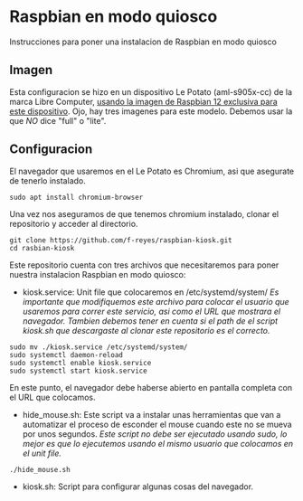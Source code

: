 # Raspbian en modo quiosco 
Instrucciones para poner una instalacion de Raspbian en modo quiosco

## Imagen
Esta configuracion se hizo en un dispositivo Le Potato (aml-s905x-cc) de la marca Libre Computer, [usando la imagen de Raspbian 12 exclusiva para este dispositivo](https://distro.libre.computer/ci/raspbian/12/). Ojo, hay tres imagenes para este modelo. Debemos usar la que *NO* dice "full" o "lite".

## Configuracion

El navegador que usaremos en el Le Potato es Chromium, asi que asegurate de tenerlo instalado.

```sudo apt install chromium-browser```

Una vez nos aseguramos de que tenemos chromium instalado, clonar el repositorio y acceder al directorio.

```
git clone https://github.com/f-reyes/raspbian-kiosk.git
cd rasbian-kiosk
```

Este repositorio cuenta con tres archivos que necesitaremos para poner nuestra instalacion Raspbian en modo quiosco:

- kiosk.service: Unit file que colocaremos en /etc/systemd/system/
*Es importante que modifiquemos este archivo para colocar el usuario que usaremos para correr este servicio, asi como el URL que mostrara el navegador. Tambien debemos tener en cuenta si el path de el script kiosk.sh que descargaste al clonar este repositorio es el correcto.*
```
sudo mv ./kiosk.service /etc/systemd/system/
sudo systemctl daemon-reload
sudo systemctl enable kiosk.service
sudo systemctl start kiosk.service
```
En este punto, el navegador debe haberse abierto en pantalla completa con el URL que colocamos.

- hide_mouse.sh: Este script va a instalar unas herramientas que van a automatizar el proceso de esconder el mouse cuando este no se mueva por unos segundos. *Este script no debe ser ejecutado usando sudo, lo mejor es que lo ejecutemos usando el mismo usuario que colocamos en el unit file.*

```./hide_mouse.sh```

- kiosk.sh:  Script para configurar algunas cosas del navegador.




